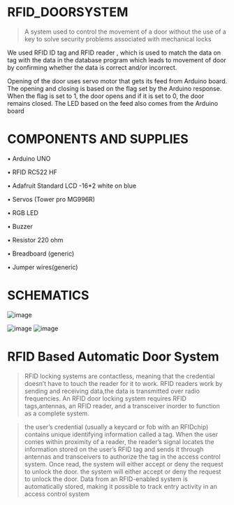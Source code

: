 # RFID_DOORSYSTEM
> A system used to control the movement of a door without the use of a key to solve security problems associated with mechanical locks

We used RFID ID tag and RFID reader , which is used to match the data on tag with the data in the database program which leads to movement of door by confirming whether the data is correct and/or incorrect.

Opening of the door uses servo motor that gets its feed from Arduino board.
The opening and closing is based on the flag set by the Arduino response.
When the flag is set to 1, the door opens and if it is set to 0, the door remains closed.
The LED based on the feed also comes from the Arduino board

# COMPONENTS AND SUPPLIES
• Arduino UNO

• RFID RC522 HF

• Adafruit Standard LCD -16*2 white on blue

• Servos (Tower pro MG996R)

• RGB LED

• Buzzer

• Resistor 220 ohm

• Breadboard (generic)

• Jumper wires(generic)


# SCHEMATICS

![image](https://user-images.githubusercontent.com/113125527/224556714-cb1a4706-50f6-46aa-a235-e4b4b9d9f03e.png)

![image](https://user-images.githubusercontent.com/113125527/224557468-75c99c33-dfbb-4ce4-a0f0-03dca3a9871f.png) ![image](https://user-images.githubusercontent.com/113125527/224557518-c549b488-0823-49d3-be7c-79bcdf50e63d.png)



# RFID Based Automatic Door System
> RFID locking systems are contactless, meaning that the credential doesn’t have to touch the reader for it to work.
RFID readers work by sending and receiving data,the data is transmitted over radio frequencies.
An RFID door locking system requires RFID tags,antennas, an RFID reader, and a transceiver inorder to function as a complete system.

> the user’s credential (usually a keycard or fob with an RFIDchip) contains unique identifying information called a tag. When the user comes within proximity of a reader, the reader’s signal locates the information stored on the user’s RFID tag and sends it through antennas and transceivers to authorize the tag in the access control system. Once read, the system will either accept or deny the request to unlock the door.
the system will either accept or deny the request to unlock the
door. Data from an RFID-enabled system is automatically
stored, making it possible to track entry activity in an access
control system
